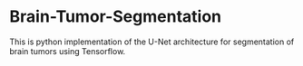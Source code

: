 # Brain-Tumor-Segmentation
This is python implementation of the U-Net architecture for segmentation of brain tumors using Tensorflow.
